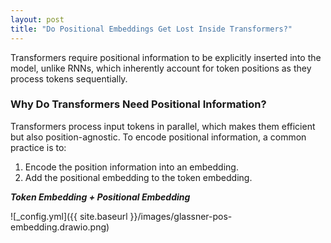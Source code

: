 ```yaml
---
layout: post
title: "Do Positional Embeddings Get Lost Inside Transformers?"
---
```


Transformers require positional information to be explicitly inserted into the model, unlike RNNs, which inherently account for token positions as they process tokens sequentially. 

### Why Do Transformers Need Positional Information?
Transformers process input tokens in parallel, which makes them efficient but also position-agnostic. To encode positional information, a common practice is to:

1. Encode the position information into an embedding.
2. Add the positional embedding to the token embedding.

***Token Embedding + Positional Embedding***



![_config.yml]({{ site.baseurl }}/images/glassner-pos-embedding.drawio.png)
